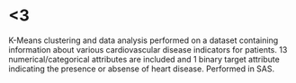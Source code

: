 # <3
K-Means clustering and data analysis performed on a dataset containing information about various cardiovascular disease indicators for patients. 13 numerical/categorical attributes are included and 1 binary target attribute indicating the presence or absense of heart disease. Performed in SAS. 
